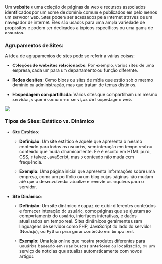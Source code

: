 Um **website** é uma coleção de páginas da web e recursos associados, identificados por um nome de domínio comum e publicados em pelo menos um servidor web. Sites podem ser acessados pela Internet através de um navegador de internet. Eles são usados para uma ampla variedade de propósitos e podem ser dedicados a tópicos específicos ou uma gama de assuntos.

### Agrupamentos de Sites:

A ideia de agrupamentos de sites pode se referir a várias coisas:

- **Coleções de websites relacionados**: Por exemplo, vários sites de uma empresa, cada um para um departamento ou função diferente.

- **Redes de sites**: Como blogs ou sites de mídia que estão sob o mesmo domínio ou administração, mas que tratam de temas distintos.

- **Hospedagem compartilhada**: Vários sites que compartilham um mesmo servidor, o que é comum em serviços de hospedagem web.


<img src="../imagens/website.png">

### Tipos de Sites: Estático vs. Dinâmico

- **Site Estático**: 
  - **Definição**: Um site estático é aquele que apresenta o mesmo conteúdo para todos os usuários, sem interação em tempo real ou conteúdo que muda dinamicamente. Ele é escrito em HTML puro, CSS, e talvez JavaScript, mas o conteúdo não muda com frequência.
  
  - **Exemplo**: Uma página inicial que apresenta informações sobre uma empresa, como um portfólio ou um blog cujas páginas não mudam até que o desenvolvedor atualize e reenvie os arquivos para o servidor.

- **Site Dinâmico**: 

  - **Definição**: Um site dinâmico é capaz de exibir diferentes conteúdos e fornecer interação do usuário, como páginas que se ajustam ao comportamento do usuário, interfaces interativas, e dados atualizados em tempo real. Sites dinâmicos geralmente usam linguagens de servidor como PHP, JavaScript do lado do servidor (Node.js), ou Python para gerar conteúdo em tempo real.
  
  - **Exemplo**: Uma loja online que mostra produtos diferentes para usuários baseado em suas buscas anteriores ou localização, ou um serviço de notícias que atualiza automaticamente com novos artigos.
